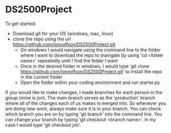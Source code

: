 # DS2500Project

To get started:

-   Download git for your OS (windows, mac, linux)
-   clone the repo using the url https://github.com/jonvolfson/DS2500Project.git
    -   On windows I would navigate using the command line to the folder where I want to download the repo to (navigate by using 'cd &lt;folder name&gt;' repeatedly until I find the folder I want
    -   Once in the desired folder in windows, I would type 'git clone https://github.com/jonvolfson/DS2500Project.git' to install the repo in the current folder
    -   Open the folder within your coding environment and run starter.py

If you would like to make changes, I made branches for each person in the group (mine is jon). The main branch serves as the 'production' branch where all of the changes each of us makes is merged into. So whenever you are doing new work, always make sure it is in your branch. You can check which branch you are on by typing 'git branch' into the command line. You can change your branch by typing 'git checkout &lt;branch name&gt;'. In my case I would type 'git checkout jon'.
